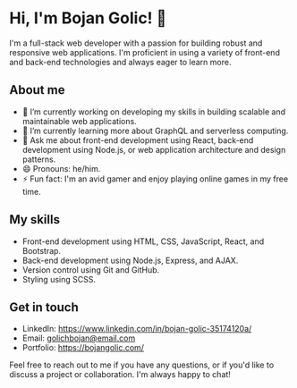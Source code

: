 # Hi, I'm Bojan Golic! 👋

I'm a full-stack web developer with a passion for building robust and responsive web applications. I'm proficient in using a variety of front-end and back-end technologies and always eager to learn more.


## About me

- 🔭 I’m currently working on developing my skills in building scalable and maintainable web applications.
- 🌱 I’m currently learning more about GraphQL and serverless computing.
- 💬 Ask me about front-end development using React, back-end development using Node.js, or web application architecture and design patterns.
- 😄 Pronouns: he/him.
- ⚡ Fun fact: I'm an avid gamer and enjoy playing online games in my free time.

## My skills

- Front-end development using HTML, CSS, JavaScript, React, and Bootstrap.
- Back-end development using Node.js, Express, and AJAX.
- Version control using Git and GitHub.
- Styling using SCSS.

## Get in touch

- LinkedIn: https://www.linkedin.com/in/bojan-golic-35174120a/
- Email: golichbojan@email.com
- Portfolio: https://bojangolic.com/

Feel free to reach out to me if you have any questions, or if you'd like to discuss a project or collaboration. I'm always happy to chat!
